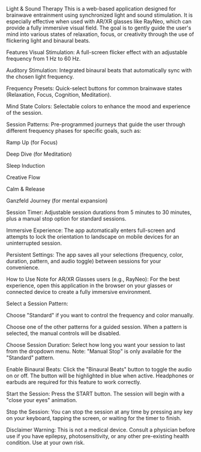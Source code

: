 Light & Sound Therapy
This is a web-based application designed for brainwave entrainment using synchronized light and sound stimulation. It is especially effective when used with AR/XR glasses like RayNeo, which can provide a fully immersive visual field. The goal is to gently guide the user's mind into various states of relaxation, focus, or creativity through the use of flickering light and binaural beats.

Features
Visual Stimulation: A full-screen flicker effect with an adjustable frequency from 1 Hz to 60 Hz.

Auditory Stimulation: Integrated binaural beats that automatically sync with the chosen light frequency.

Frequency Presets: Quick-select buttons for common brainwave states (Relaxation, Focus, Cognition, Meditation).

Mind State Colors: Selectable colors to enhance the mood and experience of the session.

Session Patterns: Pre-programmed journeys that guide the user through different frequency phases for specific goals, such as:

Ramp Up (for Focus)

Deep Dive (for Meditation)

Sleep Induction

Creative Flow

Calm & Release

Ganzfeld Journey (for mental expansion)

Session Timer: Adjustable session durations from 5 minutes to 30 minutes, plus a manual stop option for standard sessions.

Immersive Experience: The app automatically enters full-screen and attempts to lock the orientation to landscape on mobile devices for an uninterrupted session.

Persistent Settings: The app saves all your selections (frequency, color, duration, pattern, and audio toggle) between sessions for your convenience.

How to Use
Note for AR/XR Glasses users (e.g., RayNeo): For the best experience, open this application in the browser on your glasses or connected device to create a fully immersive environment.

Select a Session Pattern:

Choose "Standard" if you want to control the frequency and color manually.

Choose one of the other patterns for a guided session. When a pattern is selected, the manual controls will be disabled.

Choose Session Duration: Select how long you want your session to last from the dropdown menu. Note: "Manual Stop" is only available for the "Standard" pattern.

Enable Binaural Beats: Click the "Binaural Beats" button to toggle the audio on or off. The button will be highlighted in blue when active. Headphones or earbuds are required for this feature to work correctly.

Start the Session: Press the START button. The session will begin with a "close your eyes" animation.

Stop the Session: You can stop the session at any time by pressing any key on your keyboard, tapping the screen, or waiting for the timer to finish.

Disclaimer
Warning: This is not a medical device. Consult a physician before use if you have epilepsy, photosensitivity, or any other pre-existing health condition. Use at your own risk.
